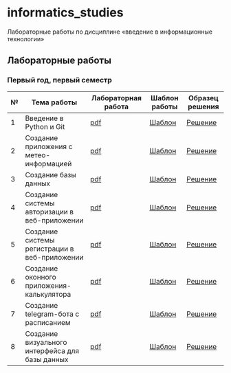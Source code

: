 # informatics_studies

Лабораторные работы по дисциплине «введение в информационные технологии»

## Лабораторные работы

### Первый год, первый семестр

| № | Тема работы | Лабораторная работа | Шаблон работы | Образец решения |
|---|-------------|---------------------| ------------- | --------------- |
| 1 | Введение в Python и Git | [pdf](laboratory_works/year_1/semester_1/laboratory_1/task.pdf) | [Шаблон](https://github.com/BFI-2202/informatics_laboratories_0) | [Решение](https://github.com/PatriotRossii/informatics_laboratories_0) |
| 2 | Создание приложения с метео-информацией | [pdf](laboratory_works/year_1/semester_1/laboratory_2/task.pdf) | [Шаблон](https://github.com/BFI-2202/informatics_laboratories_1) | [Решение](https://github.com/PatriotRossii/informatics_laboratories_1) |
| 3 | Создание базы данных | [pdf](laboratory_works/year_1/semester_1/laboratory_3/task.pdf) | [Шаблон](https://github.com/BFI-2202/informatics_laboratories_2) | [Решение](https://github.com/PatriotRossii/informatics_laboratories_2) |
| 4 | Создание системы авторизации в веб-приложении | [pdf](laboratory_works/year_1/semester_1/laboratory_4/task.pdf) | [Шаблон](https://github.com/BFI-2202/informatics_laboratories_3) | [Решение](https://github.com/PatriotRossii/informatics_laboratories_3) |
| 5 | Создание системы регистрации в веб-приложении | [pdf](laboratory_works/year_1/semester_1/laboratory_5/task.pdf) | [Шаблон](https://github.com/BFI-2202/informatics_laboratories_4) | [Решение](https://github.com/PatriotRossii/informatics_laboratories_4) |
| 6 | Создание оконного приложения-калькулятора | [pdf](laboratory_works/year_1/semester_1/laboratory_6/task.pdf) | [Шаблон](https://github.com/BFI-2202/informatics_laboratories_5) | [Решение](https://github.com/PatriotRossii/informatics_laboratories_5) |
| 7 | Создание telegram-бота с расписанием | [pdf](laboratory_works/year_1/semester_1/laboratory_7/task.pdf) | [Шаблон](https://github.com/BFI-2202/informatics_laboratories_6) | [Решение](https://github.com/PatriotRossii/informatics_laboratories_6) |
| 8 | Создание визуального интерфейса для базы данных | [pdf](laboratory_works/year_1/semester_1/laboratory_8/task.pdf) | [Шаблон](https://github.com/BFI-2202/informatics_laboratories_7) | [Решение](https://github.com/PatriotRossii/informatics_laboratories_7) |
